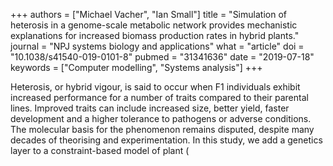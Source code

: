 +++
authors = ["Michael Vacher", "Ian Small"]
title = "Simulation of heterosis in a genome-scale metabolic network provides mechanistic explanations for increased biomass production rates in hybrid plants."
journal = "NPJ systems biology and applications"
what = "article"
doi = "10.1038/s41540-019-0101-8"
pubmed = "31341636"
date = "2019-07-18"
keywords = ["Computer modelling", "Systems analysis"]
+++

Heterosis, or hybrid vigour, is said to occur when F1 individuals exhibit increased performance for a number of traits compared to their parental lines. Improved traits can include increased size, better yield, faster development and a higher tolerance to pathogens or adverse conditions. The molecular basis for the phenomenon remains disputed, despite many decades of theorising and experimentation. In this study, we add a genetics layer to a constraint-based model of plant (